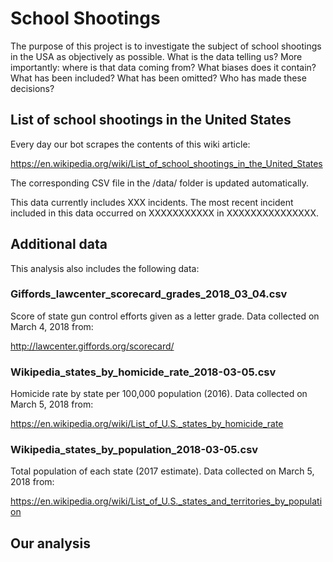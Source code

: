 # School Shootings
The purpose of this project is to investigate the subject of school shootings in the USA as objectively as possible. What is the data telling us? More importantly: where is that data coming from? What biases does it contain? What has been included? What has been omitted? Who has made these decisions?

## List of school shootings in the United States
Every day our bot scrapes the contents of this wiki article: 

https://en.wikipedia.org/wiki/List_of_school_shootings_in_the_United_States

The corresponding CSV file in the /data/ folder is updated automatically.

This data currently includes XXX incidents. The most recent incident included in this data occurred on XXXXXXXXXXX in XXXXXXXXXXXXXXX.

## Additional data
This analysis also includes the following data: 

### Giffords_lawcenter_scorecard_grades_2018_03_04.csv
Score of state gun control efforts given as a letter grade. Data collected on March 4, 2018 from: 

http://lawcenter.giffords.org/scorecard/

### Wikipedia_states_by_homicide_rate_2018-03-05.csv
Homicide rate by state per 100,000 population (2016). Data collected on March 5, 2018 from: 

https://en.wikipedia.org/wiki/List_of_U.S._states_by_homicide_rate

### Wikipedia_states_by_population_2018-03-05.csv
Total population of each state (2017 estimate). Data collected on March 5, 2018 from: 

https://en.wikipedia.org/wiki/List_of_U.S._states_and_territories_by_population

## Our analysis